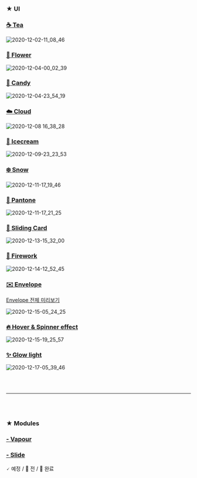 
### ★ UI

### [☕ Tea](https://github.com/gr-p/interaction/tree/main/ui/1-Tea)

![2020-12-02-11_08_46](https://user-images.githubusercontent.com/54713067/100820018-b2861a00-3490-11eb-838f-392fd1840c0c.gif)

### [🌸 Flower](https://github.com/gr-p/interaction/tree/main/ui/2-Flower)

![2020-12-04-00_02_39](https://user-images.githubusercontent.com/54713067/101046832-ac915580-35c4-11eb-8b68-aa729c072b82.gif)

### [🍬 Candy](https://github.com/gr-p/interaction/tree/main/ui/3-Candy)

![2020-12-04-23_54_19](https://user-images.githubusercontent.com/54713067/101178368-44a64200-368c-11eb-87cd-0d22c3a7327a.gif)

### [☁️ Cloud](https://github.com/gr-p/interaction/tree/main/ui/4-Cloud)

![2020-12-08 16_38_28](https://user-images.githubusercontent.com/54713067/101454312-1bc7ca80-3974-11eb-8dbf-5f300a0afff1.gif)

### [🍦 Icecream](https://github.com/gr-p/interaction/tree/main/ui/5-Icecream)

![2020-12-09-23_23_53](https://user-images.githubusercontent.com/54713067/101642703-a264d080-3a76-11eb-87d6-54b4d8555d18.gif)

### [❄️ Snow](https://github.com/gr-p/interaction/tree/main/ui/6-Snow)

![2020-12-11-17_19_46](https://user-images.githubusercontent.com/54713067/101880007-8fb4dd80-3bd5-11eb-9a6c-9cfaa44564c5.gif)

### [🎨 Pantone](https://github.com/gr-p/interaction/tree/main/ui/7-Pantone)

![2020-12-11-17_21_25](https://user-images.githubusercontent.com/54713067/101880010-93486480-3bd5-11eb-85ac-64af2d89d543.gif)

### [📇 Sliding Card](https://github.com/gr-p/interaction/tree/main/ui/8-Sliding-card)

![2020-12-13-15_32_00](https://user-images.githubusercontent.com/54713067/102004916-7ab48780-3d58-11eb-9a92-ce5bca0a93f9.gif)

### [🧨 Firework](https://github.com/gr-p/interaction/tree/main/ui/9-Firework)

![2020-12-14-12_52_45](https://user-images.githubusercontent.com/54713067/102038782-7d23e980-3e0b-11eb-86c3-3d032a2ae349.gif)

### [✉️ Envelope](https://github.com/gr-p/interaction/tree/main/ui/10-Envelope)

[Envelope 전체 미리보기](https://www.youtube.com/embed/BDF0Gf-tG6o)

![2020-12-15-05_24_25](https://user-images.githubusercontent.com/54713067/102131686-ecdeb680-3e95-11eb-9084-1a70f6e9a77a.gif)

### [🔥 Hover & Spinner effect](https://github.com/gr-p/interaction/tree/main/ui/11-Spinner-effect)

![2020-12-15-19_25_57](https://user-images.githubusercontent.com/54713067/102203113-83998a80-3f0b-11eb-8c3c-3b399ea95eca.gif)

### [✨ Glow light](https://github.com/gr-p/interaction/tree/main/ui/12-Glow-light)

![2020-12-17-05_39_46](https://user-images.githubusercontent.com/54713067/102404015-74f5c500-402a-11eb-9eb4-283e8c184a38.gif)

<br/>
<br/>

***

<br/>
<br/>

### ★ Modules

### [- Vapour](https://github.com/gr-p/interaction/tree/main/modules/vapour)

### [- Slide](https://github.com/gr-p/interaction/tree/main/modules/slide)


🗸  예정 / 🌱 전 / 🌷 완료
